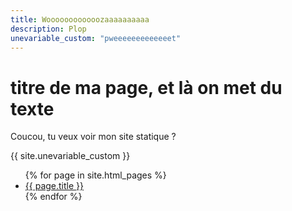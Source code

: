 ```yaml
---
title: Woooooooooooozaaaaaaaaaa
description: Plop
unevariable_custom: "pweeeeeeeeeeeeet"
---
```


# titre de ma page, et là on met du texte

Coucou, tu veux voir mon site statique ?

{{ site.unevariable_custom }}

<ul>
{% for page in site.html_pages %}
<li><a href="{{ site.url }}{{ page.url }}">{{ page.title }}</a></li>
{% endfor %}
</ul>
